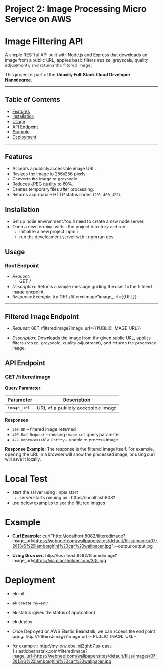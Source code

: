 # Project 2: Image Processing Micro Service on AWS

# Image Filtering API

A simple RESTful API built with Node.js and Express that downloads an image from a public URL, applies basic filters (resize, greyscale, quality adjustment), and returns the filtered image.

This project is part of the **Udacity Full-Stack Cloud Developer Nanodegree**.

---

## Table of Contents

- [Features](#features)
- [Installation](#installation)
- [Usage](#usage)
- [API Endpoint](#api-endpoint)
- [Example](#example)
- [Deployment](#deployment)

---

## Features

- Accepts a publicly accessible image URL.
- Resizes the image to 256x256 pixels.
- Converts the image to greyscale.
- Reduces JPEG quality to 60%.
- Deletes temporary files after processing.
- Returns appropriate HTTP status codes (`200`, `400`, `422`). 

## Installation
- Set up node environment.You'll need to create a new node server. 
- Open a new terminal within the project directory and run:
  - Initialize a new project: npm i 
  - run the development server with : npm run dev

## Usage
### Root Endpoint
- *Request:* 
  - GET /
- *Description:*
Returns a simple message guiding the user to the filtered image endpoint.
- *Response Example:*
try GET /filteredimage?image_url={{URL}}

---

## Filtered Image Endpoint
- *Request:*
GET /filteredimage?image_url={{PUBLIC_IMAGE_URL}}

- *Description:*
Downloads the image from the given public URL, applies filters (resize, greyscale, quality adjustment), and returns the processed image.

## API Endpoint

### GET /filteredimage
**Query Parameter**

| Parameter   | Description                       |
|------------|-----------------------------------|
| `image_url` | URL of a publicly accessible image |

**Responses**
- `200 OK` – filtered image returned  
- `400 Bad Request` – missing `image_url` query parameter  
- `422 Unprocessable Entity` – unable to process image

**Response Example:**
The response is the filtered image itself. For example, opening the URL in a browser will show the processed image, or using curl will save it locally.

# Local Test
- start the server using : npm start
  - server starts running on : https://localhost:8082
- use below examples to see the filtered images

# Example
- **Curl Example:**
curl "http://localhost:8082/filteredimage?image_url=https://webneel.com/wallpaper/sites/default/files/images/07-2013/6%20lamborghini%20car%20wallpaper.jpg" --output output.jpg

- **Using Browser:**
http://localhost:8082/filteredimage?image_url=https://via.placeholder.com/300.jpg

# Deployment
- eb init 
- eb create my-env
- eb status (gives the status of application)
- eb deploy
- Once Deployed on AWS Elastic Beanstalk, we can access the end point using: 
http://<your-ebs-domain>/filteredimage?image_url=<PUBLIC_IMAGE_URL>

- for example : http://my-env.eba-bij2ghb7.us-east-1.elasticbeanstalk.com/filteredimage?image_url=https://webneel.com/wallpaper/sites/default/files/images/07-2013/6%20lamborghini%20car%20wallpaper.jpg